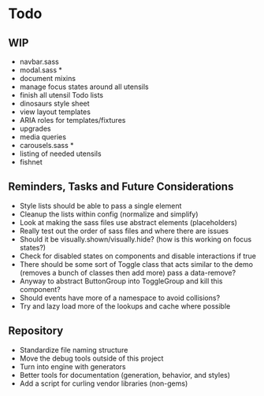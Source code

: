 
# Todo

## WIP
- navbar.sass
- modal.sass *
- document mixins
- manage focus states around all utensils
- finish all utensil Todo lists
- dinosaurs style sheet
- view layout templates
- ARIA roles for templates/fixtures
- upgrades
- media queries
- carousels.sass *
- listing of needed utensils
- fishnet

## Reminders, Tasks and Future Considerations
- Style lists should be able to pass a single element
- Cleanup the lists within config (normalize and simplify)
- Look at making the sass files use abstract elements (placeholders)
- Really test out the order of sass files and where there are issues
- Should it be visually.shown/visually.hide? (how is this working on
  focus states?)
- Check for disabled states on components and disable interactions if
  true
- There should be some sort of Toggle class that acts similar to the
  demo (removes a bunch of classes then add more) pass a data-remove?
- Anyway to abstract ButtonGroup into ToggleGroup and kill this
  component?
- Should events have more of a namespace to avoid collisions?
- Try and lazy load more of the lookups and cache where possible

## Repository
- Standardize file naming structure
- Move the debug tools outside of this project
- Turn into engine with generators
- Better tools for documentation (generation, behavior, and styles)
- Add a script for curling vendor libraries (non-gems)

